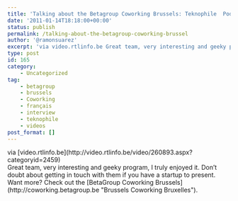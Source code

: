 ```yaml
---
title: 'Talking about the Betagroup Coworking Brussels: Teknophile  Podcast (RTL)'
date: '2011-01-14T18:18:00+00:00'
status: publish
permalink: /talking-about-the-betagroup-coworking-brussel
author: '@ramonsuarez'
excerpt: 'via video.rtlinfo.be Great team, very interesting and geeky program, I truly enjoyed it. Don''t doubt about getting in touch with them if you have a startup to present. Want more? Check out the BetaGroup Coworking Brussels.'
type: post
id: 165
category:
    - Uncategorized
tag:
    - betagroup
    - brussels
    - Coworking
    - français
    - interview
    - teknophile
    - videos
post_format: []
---
```

<div class="posterous_bookmarklet_entry"><div class="posterous_quote_citation">via [video.rtlinfo.be](http://video.rtlinfo.be/video/260893.aspx?categoryid=2459)</div>Great team, very interesting and geeky program, I truly enjoyed it. Don’t doubt about getting in touch with them if you have a startup to present. Want more? Check out the [BetaGroup Coworking Brussels](http://coworking.betagroup.be "Brussels Coworking Bruxelles").

</div>
